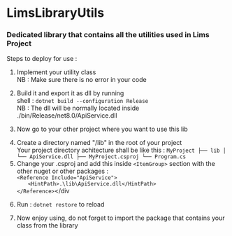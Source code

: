 # LimsLibraryUtils
<h3>Dedicated library that contains all the utilities used in Lims Project</h3>

Steps to deploy for use : <br />
    <ol>
        <li>
            Implement your utility class <br />
            NB : Make sure there is no error in your code
        </li>
        <li>
            <p>Build it and export it as dll by running <br />
            shell : `dotnet build --configuration Release` <br />
            NB : The dll will be normally located inside ./bin/Release/net8.0/ApiService.dll </p>
        </li>
        <li>
           <p> Now go to your other project where you want to use this lib</p>
        </li>
        <li>
            Create a directory named "/lib" in the root of your project <br />
            Your project directory achitecture shall be like this :
            `MyProject ├── lib │ └── ApiService.dll ├── MyProject.csproj └── Program.cs`
        </li>
        <li>
            Change your .csproj and add this inside `<ItemGroup>` section with the other nuget or other packages : <br />
            <div>`<Reference Include="ApiService">`</div>
                <div style="text-indent: 25px;">`<HintPath>.\lib\ApiService.dll</HintPath>`</div>
            <div>`</Reference>`</div
        </li>
        <li>
           <p> Run : `dotnet restore` to reload</p>
        </li>
        <li>
            Now enjoy using, do not forget to import the package that contains your class from the library
        </li>
    </ol>
